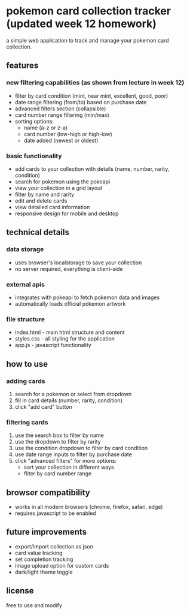 # pokemon card collection tracker (updated week 12 homework)

a simple web application to track and manage your pokemon card collection.

## features

### new filtering capabilities (as shown from lecture in week 12)
- filter by card condition (mint, near mint, excellent, good, poor)
- date range filtering (from/to) based on purchase date
- advanced filters section (collapsible)
- card number range filtering (min/max)
- sorting options:
  - name (a-z or z-a)
  - card number (low-high or high-low)
  - date added (newest or oldest)

### basic functionality
- add cards to your collection with details (name, number, rarity, condition)
- search for pokemon using the pokeapi
- view your collection in a grid layout
- filter by name and rarity
- edit and delete cards
- view detailed card information
- responsive design for mobile and desktop

## technical details

### data storage
- uses browser's localstorage to save your collection
- no server required, everything is client-side

### external apis
- integrates with pokeapi to fetch pokemon data and images
- automatically loads official pokemon artwork

### file structure
- index.html - main html structure and content
- styles.css - all styling for the application
- app.js - javascript functionality

## how to use

### adding cards
1. search for a pokemon or select from dropdown
2. fill in card details (number, rarity, condition)
3. click "add card" button

### filtering cards
1. use the search box to filter by name
2. use the dropdown to filter by rarity
3. use the condition dropdown to filter by card condition
4. use date range inputs to filter by purchase date
5. click "advanced filters" for more options:
   - sort your collection in different ways
   - filter by card number range

## browser compatibility
- works in all modern browsers (chrome, firefox, safari, edge)
- requires javascript to be enabled

## future improvements
- export/import collection as json
- card value tracking
- set completion tracking
- image upload option for custom cards
- dark/light theme toggle

## license
free to use and modify
